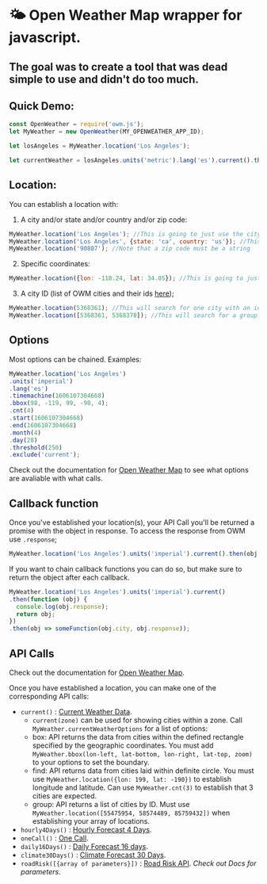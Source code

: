 # 🌤️ Open Weather Map wrapper for javascript.
## The goal was to create a tool that was dead simple to use and didn't do too much.

## Quick Demo:
```javascript
const OpenWeather = require('owm.js');
let MyWeather = new OpenWeather(MY_OPENWEATHER_APP_ID);

let losAngeles = MyWeather.location('Los Angeles');

let currentWeather = losAngeles.units('metric').lang('es').current().then(response => console.log(response));
```
## Location:
You can establish a location with:
1. A city and/or state and/or country and/or zip code:
```javascript
MyWeather.location('Los Angeles'); //This is going to just use the city name in the query
MyWeather.location('Los Angeles', {state: 'ca', country: 'us'}); //This will use the city, state, country in the query
MyWeather.location('90807'); //Note that a zip code must be a string
```
2. Specific coordinates:
```javascript
MyWeather.location({lon: -118.24, lat: 34.05}); //This is going to just use the city name in the query
```

3. A city ID (list of OWM cities and their ids [here](https://openweathermap.org/api));
```javascript
MyWeather.location(5368361); //This will search for one city with an id of 5368361. Note this must be a number.
MyWeather.location([5368361, 5368378]); //This will search for a group of cities. Limit is 20.
```

## Options
Most options can be chained. Examples:
```javascript
MyWeather.location('Los Angeles')
.units('imperial')
.lang('es')
.timemachine(1606107304668)
.bbox(98, -119, 99, -90, 4);
.cnt(4)
.start(1606107304668)
.end(1606107304668)
.month(4)
.day(28)
.threshold(250)
.exclude('current');
```

Check out the documentation for [Open Weather Map](https://openweathermap.org/api) to see what options are avaliable with what calls.

## Callback function
Once you've established your location(s), your API Call you'll be returned a promise with the object in response.
To access the response from OWM use `.response`;
```javascript
MyWeather.location('Los Angeles').units('imperial').current().then(obj => console.log(obj.response));
```
If you want to chain callback functions you can do so, but make sure to return the object after each callback.
```javascript
MyWeather.location('Los Angeles').units('imperial').current()
.then(function (obj) {
  console.log(obj.response);
  return obj;
})
.then(obj => someFunction(obj.city, obj.response));
```
## API Calls
Check out the documentation for [Open Weather Map](https://openweathermap.org/api).

Once you have established a location, you can make one of the corresponding API calls:
* `current()` : [Current Weather Data](https://openweathermap.org/current).
  * `current(zone)` can be used for showing cities within a zone. Call `MyWeather.currentWeatherOptions` for a list of options:
  * box: API returns the data from cities within the defined rectangle specified by the geographic coordinates. You must add `MyWeather.bbox(lon-left, lat-bottom, lon-right, lat-top, zoom)` to your options to set the boundary.
  * find: API returns data from cities laid within definite circle. You must use `MyWeather.location({lon: 199, lat: -190})` to establish longitude and latitude. Can use `MyWeather.cnt(3)` to establish that 3 cities are expected.
  * group: API returns a list of cities by ID. Must use `MyWeather.location([55475954, 58574489, 85759432])` when establishing your array of locations.
* `hourly4Days()` : [Hourly Forecast 4 Days](https://openweathermap.org/api/hourly-forecast).
* `oneCall()` : [One Call](https://openweathermap.org/api/one-call-api).
* `daily16Days()` : [Daily Forecast 16 days](https://openweathermap.org/forecast16).
* `climate30Days()` : [Climate Forecast 30 Days](https://openweathermap.org/api/forecast30).
* `roadRisk([{array of parameters}])` : [Road Risk API](https://openweathermap.org/api/road-risk). <i>Check out Docs for parameters</i>.
